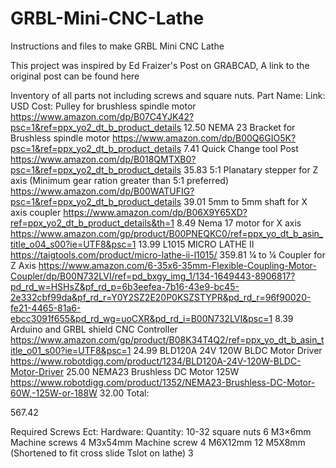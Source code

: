 # GRBL-Mini-CNC-Lathe
Instructions and files to make GRBL Mini CNC  Lathe

This project was inspired by Ed Fraizer's Post on GRABCAD, 
A link to the original post can be found here

Inventory of all parts not including screws and square nuts.
Part Name:
Link:
USD Cost: 
Pulley for brushless spindle motor
https://www.amazon.com/dp/B07C4YJK42?psc=1&ref=ppx_yo2_dt_b_product_details
12.50
NEMA 23 Bracket for Brushless spindle motor
https://www.amazon.com/dp/B00Q6GIO5K?psc=1&ref=ppx_yo2_dt_b_product_details
7.41
Quick Change tool Post
https://www.amazon.com/dp/B018QMTXB0?psc=1&ref=ppx_yo2_dt_b_product_details
35.83
5:1 Planatary stepper for Z axis
(Minimum gear ration greater than 5:1 preferred) 
https://www.amazon.com/dp/B00WATUFIG?psc=1&ref=ppx_yo2_dt_b_product_details
39.01
5mm to 5mm shaft for X axis coupler
https://www.amazon.com/dp/B06X9Y65XD?ref=ppx_yo2_dt_b_product_details&th=1
8.49
Nema 17 motor for X axis
https://www.amazon.com/gp/product/B00PNEQKC0/ref=ppx_yo_dt_b_asin_title_o04_s00?ie=UTF8&psc=1
13.99
L1015 MICRO LATHE II
https://taigtools.com/product/micro-lathe-ii-l1015/
359.81
¼ to ¼ Coupler for Z Axis
https://www.amazon.com/6-35x6-35mm-Flexible-Coupling-Motor-Coupler/dp/B00N732LVI/ref=pd_bxgy_img_1/134-1649443-8906817?pd_rd_w=HSHsZ&pf_rd_p=6b3eefea-7b16-43e9-bc45-2e332cbf99da&pf_rd_r=Y0Y2SZ2E20P0KSZSTYPR&pd_rd_r=96f90020-fe21-4465-81a6-ebcc3091f655&pd_rd_wg=uoCXR&pd_rd_i=B00N732LVI&psc=1
8.39
Arduino and GRBL shield CNC Controller 
https://www.amazon.com/gp/product/B08K34T4Q2/ref=ppx_yo_dt_b_asin_title_o01_s00?ie=UTF8&psc=1
24.99
BLD120A 24V 120W BLDC Motor Driver
https://www.robotdigg.com/product/1234/BLD120A-24V-120W-BLDC-Motor-Driver
25.00
NEMA23 Brushless DC Motor 125W
https://www.robotdigg.com/product/1352/NEMA23-Brushless-DC-Motor-60W,-125W-or-188W
32.00
Total: 


567.42



Required Screws Ect: 
Hardware: 
Quantity: 
10-32 square nuts
6
M3×6mm Machine screws
4
M3x54mm Machine screw
4
M6X12mm
12 
M5X8mm (Shortened to fit cross slide Tslot on lathe) 
3 

